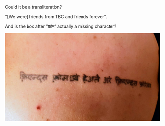 Could it be a transliteration?

"[We were] friends from TBC and friends forever".

And is the box after "फ़्रोम" actually a missing character?

![](tattoo.jpg)

